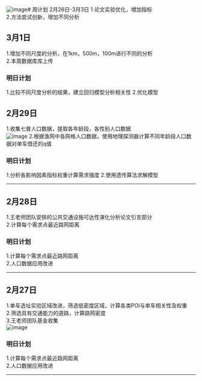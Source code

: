 ![image](https://github.com/CityGIS-lzjtu/PLAN/assets/134306304/4b3d1d50-75dd-43f6-bd47-9a10ff5eee67)# 周计划 2月26日-3月3日
1.论文实验优化，增加指标<br>
2.方法尝试创新，增加不同分析<br>
## 3月1日
1.增加不同尺度的分析，在1km，500m，100m进行不同的分析<br>
2.本周数据库库上传<br>


### 明日计划
1.比较不同尺度分析的结果，建立回归模型分析相关性
2.优化模型

## 2月29日
1.收集七普人口数据，提取各年龄段，各性别人口数据<br>
![image](https://github.com/CityGIS-lzjtu/PLAN/assets/134306304/3aac9629-90ab-4ccc-85aa-17c72c2a2890)
2.根据渔网中各网格人口数据，使用地理探测器计算不同年龄段人口数据对单车借还的q值<br>
### 明日计划
1.分析各影响因素指标权重计算需求强度
2.使用遗传算法求解模型

--------
## 2月28日
1.王老师团队安排的公共交通设施可达性演化分析论文引言部分<br>
2.计算每个需求点最近路网距离<br>


### 明日计划
1.计算每个需求点最近路网距离<br>
2.人口数据应用改进<br>

--------
## 2月27日
1.单车选址实验区域改进，筛选低密度区域，计算各类POI与单车相关性及权重<br>
2.筛选具有交通能力的道路，计算路网密度<br>
3.王老师团队基金收集<br>
![image](https://github.com/CityGIS-lzjtu/PLAN/assets/134306304/88209361-453b-4f6c-9cbe-ff070bd20a4b)

### 明日计划
1.计算每个需求点最近路网距离<br>
2.人口数据应用改进<br>

--------
